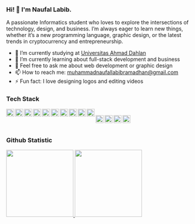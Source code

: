 ### Hi! 👋 I'm Naufal Labib.

A passionate Informatics student who loves to explore the intersections of technology, design, and business. I’m always eager to learn new things, whether it’s a new programming language, graphic design, or the latest trends in cryptocurrency and entrepreneurship.

- 🔭 I’m currently studying at <a href="https://uad.ac.id/">Universitas Ahmad Dahlan</a>
- 🌱 I’m currently learning about full-stack development and business
- 💬 Feel free to ask me about web development or graphic design
- 📫 How to reach me: muhammadnaufallabibramadhan@gmail.com
- ⚡ Fun fact: I love designing logos and editing videos

### Tech Stack
<a href="https://reactjs.org/"><img align="left" alt="React.js" title="React.js" width="21px" src="https://cdn.worldvectorlogo.com/logos/react-2.svg" /></a> 
<a href="https://vuejs.org/"><img align="left" alt="Vue.js" title="Vue.js" width="21px" src="https://upload.wikimedia.org/wikipedia/commons/9/95/Vue.js_Logo_2.svg" /></a> 
<a href="https://angular.io/"><img align="left" alt="Angular.js" title="Angular.js" width="21px" src="https://upload.wikimedia.org/wikipedia/commons/c/cf/Angular_full_color_logo.svg" /></a> 
<a href="https://nodejs.org/"><img align="left" alt="Node.js" title="Node.js" width="21px" src="https://seeklogo.com/images/N/nodejs-logo-FBE122E377-seeklogo.com.png" /></a> 
<a href="https://strapi.io/"><img align="left" alt="Strapi" title="Strapi" width="21px" src="https://avatars.githubusercontent.com/u/22029879?s=200&v=4" /></a> 
<a href="https://expressjs.com/"><img align="left" alt="Express.js" title="Express.js" width="21px" src="https://upload.wikimedia.org/wikipedia/commons/6/64/Expressjs.png" /></a> 
<a href="https://laravel.com/"><img align="left" alt="Laravel" title="Laravel" width="21px" src="https://cdn.worldvectorlogo.com/logos/laravel-2.svg" /></a> 
<a href="https://codeigniter.com/"><img align="left" alt="CodeIgniter" title="CodeIgniter" width="21px" src="https://cdn.worldvectorlogo.com/logos/codeigniter.svg" /></a> 
<a href="https://tailwindcss.com/"><img align="left" alt="Tailwind CSS" title="Tailwind CSS" width="21px" src="https://upload.wikimedia.org/wikipedia/commons/d/d5/Tailwind_CSS_Logo.svg" /></a> 
<a href="https://getbootstrap.com/"><img align="left" alt="Bootstrap" title="Bootstrap" width="21px" src="https://upload.wikimedia.org/wikipedia/commons/b/b2/Bootstrap_logo.svg" /></a>  
<a href="https://sass-lang.com/"><img align="left" alt="Sass" title="Sass" width="21px" src="https://upload.wikimedia.org/wikipedia/commons/9/96/Sass_Logo_Color.svg" /></a> 
<a href="https://www.mysql.com/"><img align="left" alt="MySQL" title="MySQL" width="21px" src="https://www.mysql.com/common/logos/logo-mysql-170x115.png" /></a>
<a href="https://firebase.google.com/"><img align="left" alt="Firebase" title="Firebase" width="21px" src="https://www.vectorlogo.zone/logos/firebase/firebase-icon.svg" /></a> 
<a href="https://www.mongodb.com/"><img align="left" alt="MongoDB" title="MongoDB" width="21px" src="https://cdn.worldvectorlogo.com/logos/mongodb-icon-1.svg" /></a> 
<br> 
<br>

### Github Statistic
<p align="left">
<a href="https://github.com/Naufallabibb">
  <img height="180em" src="https://github-readme-stats-eight-theta.vercel.app/api?username=penuliscode&show_icons=true&theme=algolia&include_all_commits=true&count_private=true"/>
  <img height="180em" src="https://github-readme-stats-eight-theta.vercel.app/api/top-langs/?username=penuliscode&layout=compact&theme=algolia"/>
</a>
</p>
